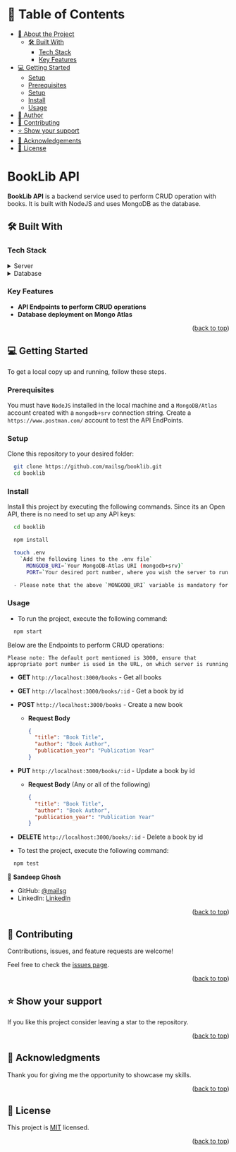<!-- TABLE OF CONTENTS -->

# 📗 Table of Contents

- [📖 About the Project](#about-project)
  - [🛠 Built With](#built-with)
    - [Tech Stack](#tech-stack)
    - [Key Features](#key-features)
- [💻 Getting Started](#getting-started)
  - [Setup](#setup)
  - [Prerequisites](#prerequisites)
  - [Setup](#setup)
  - [Install](#install)
  - [Usage](#usage)
- [👥 Author](#author)
- [🤝 Contributing](#contributing)
- [⭐️ Show your support](#support)
- [🙏 Acknowledgements](#acknowledgements)
- [📝 License](#license)

<!-- PROJECT DESCRIPTION -->

# BookLib API <a name="about-project"></a>

**BookLib API** is a backend service used to perform CRUD operation with books. It is built with NodeJS and uses MongoDB as the database.


## 🛠 Built With <a name="built-with"></a>

### Tech Stack <a name="tech-stack"></a>

<details>
  <summary>Server</summary>
  <ul>
    <li><a href="https://nodejs.org/en/">NodeJS</a></li>
  </ul>
</details>

<details>
<summary>Database</summary>
  <ul>
    <li><a href="https://www.mongodb.com/">MongoDB</a></li>
  </ul>
</details>

<!-- Features -->

### Key Features <a name="key-features"></a>

- **API Endpoints to perform CRUD operations**
- **Database deployment on Mongo Atlas**

<p align="right">(<a href="#readme-top">back to top</a>)</p>

<!-- GETTING STARTED -->

## 💻 Getting Started <a name="getting-started"></a>

To get a local copy up and running, follow these steps.

### Prerequisites

You must have `NodeJS` installed in the local machine and a `MongoDB/Atlas` account created with a `mongodb+srv` connection string. Create a `https://www.postman.com/` account to test the API EndPoints.  

### Setup

Clone this repository to your desired folder:

```sh  
  git clone https://github.com/mailsg/booklib.git
  cd booklib  
```

### Install

Install this project by executing the following commands. Since its an Open API, there is no need to set up any API keys:

```sh
  cd booklib

  npm install

  touch .env
    `Add the following lines to the .env file`
      MONGODB_URI=`Your MongoDB-Atlas URI (mongodb+srv)`
      PORT=`Your desired port number, where you wish the server to run (default port = 3000)`

  - Please note that the above `MONGODB_URI` variable is mandatory for the project to connect to your MongoDB database.

```

### Usage

- To run the project, execute the following command:

```sh
  npm start
```

Below are the Endpoints to perform CRUD operations:

`Please note: The default port mentioned is 3000, ensure that appropriate port number is used in the URL, on which server is running`
- **GET** `http://localhost:3000/books` - Get all books
- **GET** `http://localhost:3000/books/:id` - Get a book by id
- **POST** `http://localhost:3000/books` - Create a new book
    - **Request Body**
      ```json
      {
        "title": "Book Title",
        "author": "Book Author",
        "publication_year": "Publication Year"
      }
      ```
- **PUT** `http://localhost:3000/books/:id` - Update a book by id
    - **Request Body** (Any or all of the following)
      ```json
      {
        "title": "Book Title", 
        "author": "Book Author",
        "publication_year": "Publication Year"
      }
      ```
- **DELETE** `http://localhost:3000/books/:id` - Delete a book by id

- To test the project, execute the following command:

```sh
  npm test
```

<!-- AUTHORS -->

👤 **Sandeep Ghosh**

- GitHub: [@mailsg](https://github.com/mailsg)
- LinkedIn: [LinkedIn](https://linkedin.com/in/sandeep0912)

<p align="right">(<a href="#readme-top">back to top</a>)</p>

<!-- CONTRIBUTING -->

## 🤝 Contributing <a name="contributing"></a>

Contributions, issues, and feature requests are welcome!

Feel free to check the [issues page](../../issues/).

<p align="right">(<a href="#readme-top">back to top</a>)</p>

<!-- SUPPORT -->

## ⭐️ Show your support <a name="support"></a>

If you like this project consider leaving a star to the repository.

<p align="right">(<a href="#readme-top">back to top</a>)</p>

<!-- ACKNOWLEDGEMENTS -->

## 🙏 Acknowledgments <a name="acknowledgements"></a>

Thank you for giving me the opportunity to showcase my skills.   

<p align="right">(<a href="#readme-top">back to top</a>)</p>

<!-- LICENSE -->

## 📝 License <a name="license"></a>

This project is [MIT](./MIT.md) licensed.

<p align="right">(<a href="#readme-top">back to top</a>)</p>
